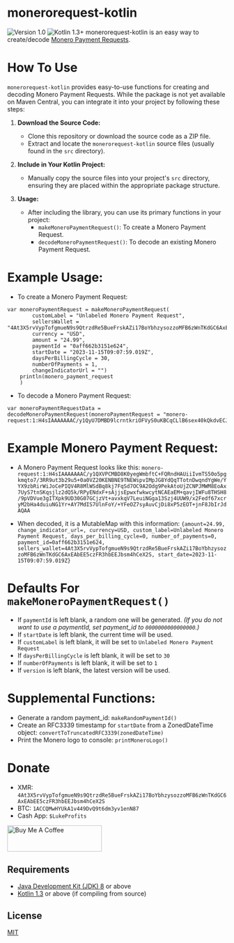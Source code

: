 # monerorequest-kotlin
![Version 1.0](https://img.shields.io/badge/Version-1.0.0-orange.svg)
![Kotlin 1.3+](https://img.shields.io/badge/Kotlin-1.3+-3776ab.svg)
monerorequest-kotlin is an easy way to create/decode [Monero Payment Requests](https://github.com/lukeprofits/Monero_Payment_Request_Standard).


# How To Use
`monerorequest-kotlin` provides easy-to-use functions for creating and decoding Monero Payment Requests. While the package is not yet available on Maven Central, you can integrate it into your project by following these steps:

1. **Download the Source Code:**
   - Clone this repository or download the source code as a ZIP file.
   - Extract and locate the `monerorequest-kotlin` source files (usually found in the `src` directory).

2. **Include in Your Kotlin Project:**
   - Manually copy the source files into your project's `src` directory, ensuring they are placed within the appropriate package structure.

3. **Usage:**
   - After including the library, you can use its primary functions in your project:
     - `makeMoneroPaymentRequest()`: To create a Monero Payment Request.
     - `decodeMoneroPaymentRequest()`: To decode an existing Monero Payment Request.


# Example Usage:
* To create a Monero Payment Request:
```
var moneroPaymentRequest = makeMoneroPaymentRequest(
        customLabel = "Unlabeled Monero Payment Request",
        sellersWallet = "4At3X5rvVypTofgmueN9s9QtrzdRe5BueFrskAZi17BoYbhzysozzoMFB6zWnTKdGC6AxEAbEE5czFR3hbEEJbsm4hCeX2S",
        currency = "USD",
        amount = "24.99",
        paymentId = "0aff662b3151e624",
        startDate = "2023-11-15T09:07:59.019Z",
        daysPerBillingCycle = 30,
        numberOfPayments = 1,
        changeIndicatorUrl = "")
    println(monero_payment_request
    )
```

* To decode a Monero Payment Request:
```
var moneroPaymentRequestData = decodeMoneroPaymentRequest(moneroPaymentRequest = "monero-request:1:H4sIAAAAAAAC/y1QyU7DMBD9lcrntkriOFVyS0uKBCqCLlB6sex40kQkdvECJIh/xymc5i0z8zTzjVinnLQoQxGZpymaorJm8gy0kaIpmVWaOt16e3Sc1iDL3rPD7uYqGKs62jIOY8tBXhGIyUZJ0GryyPoOpJ1s4d2BsX5CsN7QC2jKm7Zt5JmWfdkCynAwRdJ13Duqope/OYMyL/8T2ggfEbCqSpKI45CEkESxX2mgbUEb+sl8HQ+Jc4uPRH8895e9qs6dg4fUpE9WD2ILZOlgrc1bfmrCxVK98nrojRoGtVkvk+FF7u/F7SrJv4qcFwUph/UW1x7dcdPF9QqO0W6MtExbKpiF8W9BhGdhMIuSfRBnhGR4MY9jfEI/vzFHmeFdAQAA")
```

# Example Monero Payment Request:
* A Monero Payment Request looks like this: 
```monero-request:1:H4sIAAAAAAAC/y1QXVPCMBD8K0yegWmbftC+FQRndHAUiiIvmTS50o5pgkmqto7/3RR9ut3b29u5+0a0VZ20KENBNE9TNEWspvIMpJG8YdQqTTotnDwqndYgWe/YYX9zbRirWiJoCePIQV4R8MlWSdBq8kj7FqSd7OC9A2Odg9PekAtoUjZCNPJMWM8EoAx7UyS7tnSKqsjlz2dQ5k/RPyENdxF+sAjjsEpwxfwkwcytNCAEaEM+qavjIWFu8THSH8/9pVDVue3gITXpk9UD30G07GCjzVt+avxkqV7LeuiNGga13Szj4UUW9/x2Fedf67xcryM2bHa4duiuNG1Yr+AY7MdIS7UlnFoY/+YFeOZ7syAuvCjDi8xP5zEOT+jnF8JbIrJdAQAA```

* When decoded, it is a MutableMap with this information: `{amount=24.99, change_indicator_url=, currency=USD, custom_label=Unlabeled Monero Payment Request, days_per_billing_cycle=0, number_of_payments=0, payment_id=0aff662b3151e624, sellers_wallet=4At3X5rvVypTofgmueN9s9QtrzdRe5BueFrskAZi17BoYbhzysozzoMFB6zWnTKdGC6AxEAbEE5czFR3hbEEJbsm4hCeX2S, start_date=2023-11-15T09:07:59.019Z}`


# Defaults For `makeMoneroPaymentRequest()`
* If `paymentId` is left blank, a random one will be generated. *(If you do not want to use a paymentId, set payment_id to `0000000000000000`.)*
* If `startDate` is left blank, the current time will be used.
* If `customLabel` is left blank, it will be set to `Unlabeled Monero Payment Request`
* If `daysPerBillingCycle` is left blank, it will be set to `30`
* If `numberOfPayments` is left blank, it will be set to `1`
* If `version` is left blank, the latest version will be used.


# Supplemental Functions: 
* Generate a random payment_id: `makeRandomPaymentId()`
* Create an RFC3339 timestamp for `startDate` from a ZonedDateTime object: `convertToTruncatedRFC3339(zonedDateTime)`
* Print the Monero logo to console: `printMoneroLogo()`


# Donate
- XMR: `4At3X5rvVypTofgmueN9s9QtrzdRe5BueFrskAZi17BoYbhzysozzoMFB6zWnTKdGC6AxEAbEE5czFR3hbEEJbsm4hCeX2S`
- BTC: `1ACCQMwHYUkA1v449DvQ9t6dm3yv1enN87`
- Cash App: `$LukeProfits`
<a href="https://www.buymeacoffee.com/lukeprofits" target="_blank">
  <img src="https://cdn.buymeacoffee.com/buttons/v2/default-yellow.png" alt="Buy Me A Coffee" style="height: 60px !important;width: 217px !important;">
</a><br>

## Requirements
- [Java Development Kit (JDK) 8](https://www.oracle.com/java/technologies/javase/javase-jdk8-downloads.html) or above
- [Kotlin 1.3](https://github.com/JetBrains/kotlin/releases) or above (if compiling from source)


## License
[MIT](/LICENSE)
